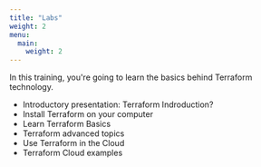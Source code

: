 ```yaml
---
title: "Labs"
weight: 2
menu:
  main:
    weight: 2
---
```


In this training, you're going to learn the basics behind Terraform technology.

* Introductory presentation: Terraform Indroduction?
* Install Terraform on your computer
* Learn Terraform Basics
* Terraform advanced topics
* Use Terraform in the Cloud
* Terraform Cloud examples
